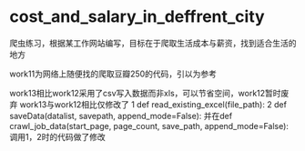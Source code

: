 # cost_and_salary_in_deffrent_city
爬虫练习，根据某工作网站编写，目标在于爬取生活成本与薪资，找到适合生活的地方

work11为网络上随便找的爬取豆瓣250的代码，引以为参考

work13相比work12采用了csv写入数据而非xls，可以节省空间，work12暂时废弃
work13与work12相比仅修改了
1   def read_existing_excel(file_path):
2   def saveData(datalist, savepath, append_mode=False):
并在def crawl_job_data(start_page, page_count, save_path, append_mode=False):
调用1，2时的代码做了修改
